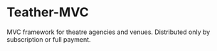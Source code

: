 # Teather-MVC
MVC framework for theatre agencies and venues.
Distributed only by subscription or full payment.
